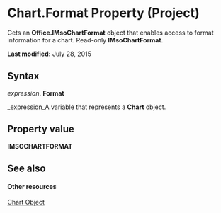 
# Chart.Format Property (Project)
Gets an  **Office.IMsoChartFormat** object that enables access to format information for a chart. Read-only **IMsoChartFormat**.

 **Last modified:** July 28, 2015


## Syntax

 _expression_. **Format**

 _expression_A variable that represents a  **Chart** object.


## Property value

 **IMSOCHARTFORMAT**


## See also


#### Other resources


 [Chart Object](810d4ec1-69d2-c432-b9da-57042b783b85.md)
